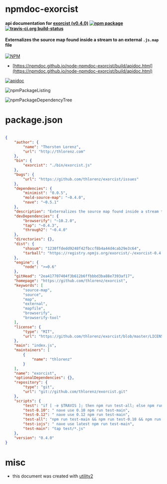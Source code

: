 # npmdoc-exorcist

#### api documentation for  [exorcist (v0.4.0)](https://github.com/thlorenz/exorcist)  [![npm package](https://img.shields.io/npm/v/npmdoc-exorcist.svg?style=flat-square)](https://www.npmjs.org/package/npmdoc-exorcist) [![travis-ci.org build-status](https://api.travis-ci.org/npmdoc/node-npmdoc-exorcist.svg)](https://travis-ci.org/npmdoc/node-npmdoc-exorcist)

#### Externalizes the source map found inside a stream to an external `.js.map` file

[![NPM](https://nodei.co/npm/exorcist.png?downloads=true&downloadRank=true&stars=true)](https://www.npmjs.com/package/exorcist)

- [https://npmdoc.github.io/node-npmdoc-exorcist/build/apidoc.html](https://npmdoc.github.io/node-npmdoc-exorcist/build/apidoc.html)

[![apidoc](https://npmdoc.github.io/node-npmdoc-exorcist/build/screenCapture.buildCi.browser.%252Ftmp%252Fbuild%252Fapidoc.html.png)](https://npmdoc.github.io/node-npmdoc-exorcist/build/apidoc.html)

![npmPackageListing](https://npmdoc.github.io/node-npmdoc-exorcist/build/screenCapture.npmPackageListing.svg)

![npmPackageDependencyTree](https://npmdoc.github.io/node-npmdoc-exorcist/build/screenCapture.npmPackageDependencyTree.svg)



# package.json

```json

{
    "author": {
        "name": "Thorsten Lorenz",
        "url": "http://thlorenz.com"
    },
    "bin": {
        "exorcist": "./bin/exorcist.js"
    },
    "bugs": {
        "url": "https://github.com/thlorenz/exorcist/issues"
    },
    "dependencies": {
        "minimist": "0.0.5",
        "mold-source-map": "~0.4.0",
        "nave": "~0.5.1"
    },
    "description": "Externalizes the source map found inside a stream to an external '.js.map' file",
    "devDependencies": {
        "browserify": "~10.2.0",
        "tap": "~0.4.3",
        "through2": "~0.4.0"
    },
    "directories": {},
    "dist": {
        "shasum": "1230ffdedd9248f42fbccf8b4a44d4cab29e3c64",
        "tarball": "https://registry.npmjs.org/exorcist/-/exorcist-0.4.0.tgz"
    },
    "engine": {
        "node": ">=0.6"
    },
    "gitHead": "2ea417707404f3b612b6ffbbbd3ba88e7393af17",
    "homepage": "https://github.com/thlorenz/exorcist",
    "keywords": [
        "source-map",
        "source",
        "map",
        "external",
        "mapfile",
        "browserify",
        "browserify-tool"
    ],
    "license": {
        "type": "MIT",
        "url": "https://github.com/thlorenz/exorcist/blob/master/LICENSE"
    },
    "main": "index.js",
    "maintainers": [
        {
            "name": "thlorenz"
        }
    ],
    "name": "exorcist",
    "optionalDependencies": {},
    "repository": {
        "type": "git",
        "url": "git://github.com/thlorenz/exorcist.git"
    },
    "scripts": {
        "test": "if [ -e $TRAVIS ]; then npm run test-all; else npm run test-main; fi",
        "test-0.10": " nave use 0.10 npm run test-main",
        "test-0.12": " nave use 0.12 npm run test-main",
        "test-all": "npm run test-main && npm run test-0.10 && npm run test-0.12 && npm run test-iojs",
        "test-iojs": " nave use latest npm run test-main",
        "test-main": "tap test/*.js"
    },
    "version": "0.4.0"
}
```



# misc
- this document was created with [utility2](https://github.com/kaizhu256/node-utility2)
